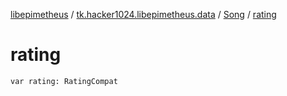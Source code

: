 [libepimetheus](../../index.md) / [tk.hacker1024.libepimetheus.data](../index.md) / [Song](index.md) / [rating](./rating.md)

# rating

`var rating: RatingCompat`